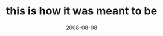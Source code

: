 ---
layout: base.njk
title : 'this is how it was meant to be' 
view_title : 'this is how it was meant to be' 
year : '2008' 
date : '2008-08-08' 
img_file : '/drawing/thisishowitwasmeanttobe.jpg' 
html_file : 'thisishowitwasmeanttobe' 
next_html : 'buthehadideasofhisown.html' 
year_order : '349' 
permalink : "title/{{html_file}}.html"
---